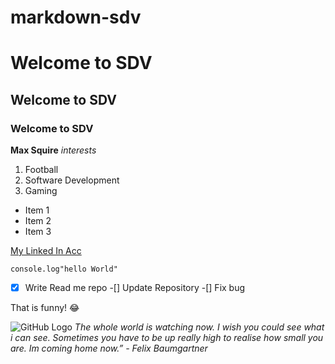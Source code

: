 # markdown-sdv

# Welcome to SDV

## Welcome to SDV
### Welcome to SDV

**Max Squire**
*interests*

1. Football
2. Software Development
3. Gaming

- Item 1
- Item 2
- Item 3

[My Linked In Acc](https://www.linkedin.com/in/max-squire-10770a232/)

`console.log"hello World"`

-[x] Write Read me repo
-[] Update Repository
-[] Fix bug

That is funny! :joy:

![GitHub Logo](/images/logo.png)
*The whole world is watching now. I wish you could see what i can see. Sometimes you have to be up really high to realise how small you are. Im coming home now.” - Felix Baumgartner*